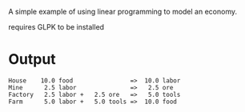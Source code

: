 
A simple example of using linear programming to model an economy.

requires GLPK to be installed

Output
======

    House    10.0 food                =>  10.0 labor
    Mine      2.5 labor               =>   2.5 ore
    Factory   2.5 labor +   2.5 ore   =>   5.0 tools
    Farm      5.0 labor +   5.0 tools =>  10.0 food

